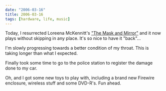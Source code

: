 ```yaml
---
date: "2006-03-16"
title: 2006-03-16
tags: [hardware, life, music]
---
```

Today, I resurrected Loreena McKennitt's
["The Mask and Mirror"](http://en.wikipedia.org/wiki/The_Mask_and_Mirror)
and it now plays without skipping in any place. It's so nice to
have it "back"...

I'm slowly progressing towards a better condition of my throat.
This is taking longer than what I expected.

Finally took some time to go to the police station to register the
damage done to my car.

Oh, and I got some new toys to play with, including a brand new
Firewire enclosure, wireless stuff and some DVD-R's. Fun ahead.


